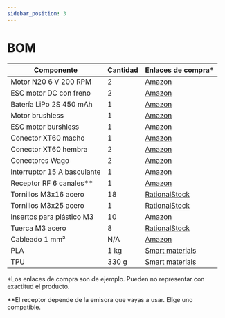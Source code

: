 ```yaml
---
sidebar_position: 3
---
```


# BOM

| Componente | Cantidad | Enlaces de compra* |
| - | - | - |
| Motor N20 6 V 200 RPM | 2 | [Amazon](https://www.amazon.es/dp/B01N6LJN43) |
| ESC motor DC con freno | 2 | [Amazon](https://www.amazon.es/dp/B07R8PV71M) |
| Batería LiPo 2S 450 mAh | 1 | [Amazon](https://www.amazon.es/dp/B07LFJXMNP) |
| Motor brushless | 1 | [Amazon](https://www.amazon.es/dp/B01IVKZNQQ) |
| ESC motor burshless | 1 | [Amazon](https://www.amazon.es/dp/B0BGC1QQ6T) |
| Conector XT60 macho | 1 | [Amazon](https://www.amazon.es/dp/B0BM9J42HM) |
| Conector XT60 hembra | 2 | [Amazon](https://www.amazon.es/dp/B0BM9J42HM) |
| Conectores Wago | 2 | [Amazon](https://www.amazon.es/unidades-221-415-terminal-conexi%C3%B3n-transparente/dp/B07NKDCJPL) |
| Interruptor 15 A basculante | 1 | [Amazon](https://www.amazon.es/Interruptor-universal-off-Negro-Cablepelado%C2%AE/dp/B07CMG69BK) |
| Receptor RF 6 canales** | 1 | [Amazon](https://www.amazon.es/Dilwe-Receptor-Accesorio-Control-Frecuencia/dp/B07PBRSHHH/) |
| Tornillos M3x16 acero | 18 | [RationalStock](https://www.rationalstock.es/catalogo/producto/fijacion/tornillos/tornillos-cilindricos-rosca-metrica/tornillo-din-912-de-cabeza-cilindrica-con-hueco-hexagonal--de-acero--8-8--y-rosca-metrica-/20401000001) |
| Tornillos M3x25 acero | 1 | [RationalStock](https://www.rationalstock.es/catalogo/producto/fijacion/tornillos/tornillos-cilindricos-rosca-metrica/tornillo-din-912-de-cabeza-cilindrica-con-hueco-hexagonal--de-acero--8-8--y-rosca-metrica-/20401000001) |
| Insertos para plástico M3 | 10 | [Amazon](https://www.amazon.es/M2-M2-5-M3-M4-M5/dp/B0BZVL5864) |
| Tuerca M3 acero | 8 | [RationalStock](https://www.rationalstock.es/catalogo/producto/fijacion/tuercas/tuercas-hexagonales/tuerca-din-934-hexagonal--de-acero-inoxidable-a2-y-rosca-metrica-/20450500005) |
| Cableado 1 mm² | N/A | [Amazon](https://www.amazon.es/dp/B09VGQKXS1) |
| PLA | 1 kg | [Smart materials](https://www.smartmaterials3d.com/pla-filamento#/3-tamano-l_1000g/26-diametro-175_mm/103-color-snow) |
| TPU | 330 g | [Smart materials](https://www.smartmaterials3d.com/flex-filamento#/1-tamano-s_330g/8-color-ivory_white/26-diametro-175_mm) |

*Los enlaces de compra son de ejemplo. Pueden no representar con exactitud el producto.

**El receptor depende de la emisora que vayas a usar. Elige uno compatible.
